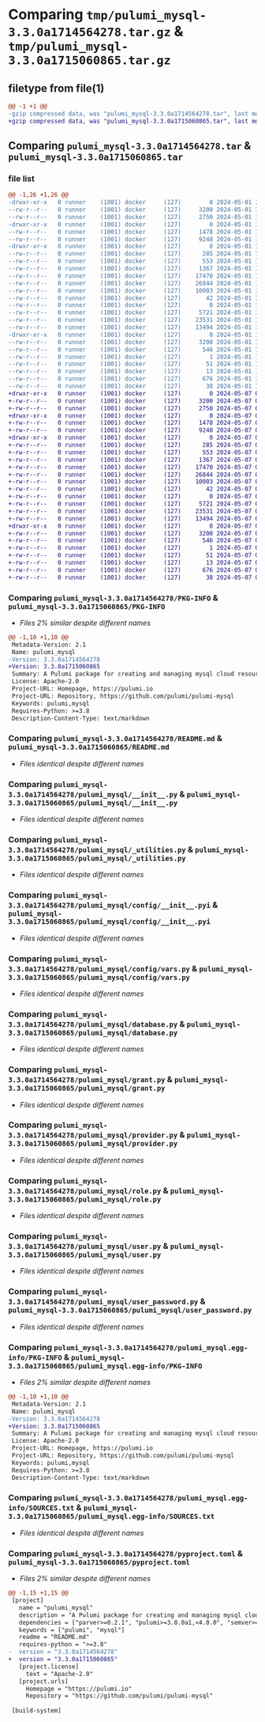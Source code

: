 # Comparing `tmp/pulumi_mysql-3.3.0a1714564278.tar.gz` & `tmp/pulumi_mysql-3.3.0a1715060865.tar.gz`

## filetype from file(1)

```diff
@@ -1 +1 @@
-gzip compressed data, was "pulumi_mysql-3.3.0a1714564278.tar", last modified: Wed May  1 11:57:42 2024, max compression
+gzip compressed data, was "pulumi_mysql-3.3.0a1715060865.tar", last modified: Tue May  7 05:51:26 2024, max compression
```

## Comparing `pulumi_mysql-3.3.0a1714564278.tar` & `pulumi_mysql-3.3.0a1715060865.tar`

### file list

```diff
@@ -1,26 +1,26 @@
-drwxr-xr-x   0 runner    (1001) docker     (127)        0 2024-05-01 11:57:42.776670 pulumi_mysql-3.3.0a1714564278/
--rw-r--r--   0 runner    (1001) docker     (127)     3200 2024-05-01 11:57:42.776670 pulumi_mysql-3.3.0a1714564278/PKG-INFO
--rw-r--r--   0 runner    (1001) docker     (127)     2750 2024-05-01 11:57:36.000000 pulumi_mysql-3.3.0a1714564278/README.md
-drwxr-xr-x   0 runner    (1001) docker     (127)        0 2024-05-01 11:57:42.772670 pulumi_mysql-3.3.0a1714564278/pulumi_mysql/
--rw-r--r--   0 runner    (1001) docker     (127)     1478 2024-05-01 11:57:36.000000 pulumi_mysql-3.3.0a1714564278/pulumi_mysql/__init__.py
--rw-r--r--   0 runner    (1001) docker     (127)     9248 2024-05-01 11:57:36.000000 pulumi_mysql-3.3.0a1714564278/pulumi_mysql/_utilities.py
-drwxr-xr-x   0 runner    (1001) docker     (127)        0 2024-05-01 11:57:42.776670 pulumi_mysql-3.3.0a1714564278/pulumi_mysql/config/
--rw-r--r--   0 runner    (1001) docker     (127)      285 2024-05-01 11:57:36.000000 pulumi_mysql-3.3.0a1714564278/pulumi_mysql/config/__init__.py
--rw-r--r--   0 runner    (1001) docker     (127)      553 2024-05-01 11:57:36.000000 pulumi_mysql-3.3.0a1714564278/pulumi_mysql/config/__init__.pyi
--rw-r--r--   0 runner    (1001) docker     (127)     1367 2024-05-01 11:57:36.000000 pulumi_mysql-3.3.0a1714564278/pulumi_mysql/config/vars.py
--rw-r--r--   0 runner    (1001) docker     (127)    17470 2024-05-01 11:57:36.000000 pulumi_mysql-3.3.0a1714564278/pulumi_mysql/database.py
--rw-r--r--   0 runner    (1001) docker     (127)    26844 2024-05-01 11:57:36.000000 pulumi_mysql-3.3.0a1714564278/pulumi_mysql/grant.py
--rw-r--r--   0 runner    (1001) docker     (127)    10003 2024-05-01 11:57:36.000000 pulumi_mysql-3.3.0a1714564278/pulumi_mysql/provider.py
--rw-r--r--   0 runner    (1001) docker     (127)       42 2024-05-01 11:57:36.000000 pulumi_mysql-3.3.0a1714564278/pulumi_mysql/pulumi-plugin.json
--rw-r--r--   0 runner    (1001) docker     (127)        0 2024-05-01 11:57:36.000000 pulumi_mysql-3.3.0a1714564278/pulumi_mysql/py.typed
--rw-r--r--   0 runner    (1001) docker     (127)     5721 2024-05-01 11:57:36.000000 pulumi_mysql-3.3.0a1714564278/pulumi_mysql/role.py
--rw-r--r--   0 runner    (1001) docker     (127)    23531 2024-05-01 11:57:36.000000 pulumi_mysql-3.3.0a1714564278/pulumi_mysql/user.py
--rw-r--r--   0 runner    (1001) docker     (127)    13494 2024-05-01 11:57:36.000000 pulumi_mysql-3.3.0a1714564278/pulumi_mysql/user_password.py
-drwxr-xr-x   0 runner    (1001) docker     (127)        0 2024-05-01 11:57:42.776670 pulumi_mysql-3.3.0a1714564278/pulumi_mysql.egg-info/
--rw-r--r--   0 runner    (1001) docker     (127)     3200 2024-05-01 11:57:42.000000 pulumi_mysql-3.3.0a1714564278/pulumi_mysql.egg-info/PKG-INFO
--rw-r--r--   0 runner    (1001) docker     (127)      546 2024-05-01 11:57:42.000000 pulumi_mysql-3.3.0a1714564278/pulumi_mysql.egg-info/SOURCES.txt
--rw-r--r--   0 runner    (1001) docker     (127)        1 2024-05-01 11:57:42.000000 pulumi_mysql-3.3.0a1714564278/pulumi_mysql.egg-info/dependency_links.txt
--rw-r--r--   0 runner    (1001) docker     (127)       51 2024-05-01 11:57:42.000000 pulumi_mysql-3.3.0a1714564278/pulumi_mysql.egg-info/requires.txt
--rw-r--r--   0 runner    (1001) docker     (127)       13 2024-05-01 11:57:42.000000 pulumi_mysql-3.3.0a1714564278/pulumi_mysql.egg-info/top_level.txt
--rw-r--r--   0 runner    (1001) docker     (127)      676 2024-05-01 11:57:36.000000 pulumi_mysql-3.3.0a1714564278/pyproject.toml
--rw-r--r--   0 runner    (1001) docker     (127)       38 2024-05-01 11:57:42.776670 pulumi_mysql-3.3.0a1714564278/setup.cfg
+drwxr-xr-x   0 runner    (1001) docker     (127)        0 2024-05-07 05:51:26.330028 pulumi_mysql-3.3.0a1715060865/
+-rw-r--r--   0 runner    (1001) docker     (127)     3200 2024-05-07 05:51:26.330028 pulumi_mysql-3.3.0a1715060865/PKG-INFO
+-rw-r--r--   0 runner    (1001) docker     (127)     2750 2024-05-07 05:51:20.000000 pulumi_mysql-3.3.0a1715060865/README.md
+drwxr-xr-x   0 runner    (1001) docker     (127)        0 2024-05-07 05:51:26.326028 pulumi_mysql-3.3.0a1715060865/pulumi_mysql/
+-rw-r--r--   0 runner    (1001) docker     (127)     1478 2024-05-07 05:51:20.000000 pulumi_mysql-3.3.0a1715060865/pulumi_mysql/__init__.py
+-rw-r--r--   0 runner    (1001) docker     (127)     9248 2024-05-07 05:51:20.000000 pulumi_mysql-3.3.0a1715060865/pulumi_mysql/_utilities.py
+drwxr-xr-x   0 runner    (1001) docker     (127)        0 2024-05-07 05:51:26.330028 pulumi_mysql-3.3.0a1715060865/pulumi_mysql/config/
+-rw-r--r--   0 runner    (1001) docker     (127)      285 2024-05-07 05:51:20.000000 pulumi_mysql-3.3.0a1715060865/pulumi_mysql/config/__init__.py
+-rw-r--r--   0 runner    (1001) docker     (127)      553 2024-05-07 05:51:20.000000 pulumi_mysql-3.3.0a1715060865/pulumi_mysql/config/__init__.pyi
+-rw-r--r--   0 runner    (1001) docker     (127)     1367 2024-05-07 05:51:20.000000 pulumi_mysql-3.3.0a1715060865/pulumi_mysql/config/vars.py
+-rw-r--r--   0 runner    (1001) docker     (127)    17470 2024-05-07 05:51:20.000000 pulumi_mysql-3.3.0a1715060865/pulumi_mysql/database.py
+-rw-r--r--   0 runner    (1001) docker     (127)    26844 2024-05-07 05:51:20.000000 pulumi_mysql-3.3.0a1715060865/pulumi_mysql/grant.py
+-rw-r--r--   0 runner    (1001) docker     (127)    10003 2024-05-07 05:51:20.000000 pulumi_mysql-3.3.0a1715060865/pulumi_mysql/provider.py
+-rw-r--r--   0 runner    (1001) docker     (127)       42 2024-05-07 05:51:20.000000 pulumi_mysql-3.3.0a1715060865/pulumi_mysql/pulumi-plugin.json
+-rw-r--r--   0 runner    (1001) docker     (127)        0 2024-05-07 05:51:20.000000 pulumi_mysql-3.3.0a1715060865/pulumi_mysql/py.typed
+-rw-r--r--   0 runner    (1001) docker     (127)     5721 2024-05-07 05:51:20.000000 pulumi_mysql-3.3.0a1715060865/pulumi_mysql/role.py
+-rw-r--r--   0 runner    (1001) docker     (127)    23531 2024-05-07 05:51:20.000000 pulumi_mysql-3.3.0a1715060865/pulumi_mysql/user.py
+-rw-r--r--   0 runner    (1001) docker     (127)    13494 2024-05-07 05:51:20.000000 pulumi_mysql-3.3.0a1715060865/pulumi_mysql/user_password.py
+drwxr-xr-x   0 runner    (1001) docker     (127)        0 2024-05-07 05:51:26.330028 pulumi_mysql-3.3.0a1715060865/pulumi_mysql.egg-info/
+-rw-r--r--   0 runner    (1001) docker     (127)     3200 2024-05-07 05:51:26.000000 pulumi_mysql-3.3.0a1715060865/pulumi_mysql.egg-info/PKG-INFO
+-rw-r--r--   0 runner    (1001) docker     (127)      546 2024-05-07 05:51:26.000000 pulumi_mysql-3.3.0a1715060865/pulumi_mysql.egg-info/SOURCES.txt
+-rw-r--r--   0 runner    (1001) docker     (127)        1 2024-05-07 05:51:26.000000 pulumi_mysql-3.3.0a1715060865/pulumi_mysql.egg-info/dependency_links.txt
+-rw-r--r--   0 runner    (1001) docker     (127)       51 2024-05-07 05:51:26.000000 pulumi_mysql-3.3.0a1715060865/pulumi_mysql.egg-info/requires.txt
+-rw-r--r--   0 runner    (1001) docker     (127)       13 2024-05-07 05:51:26.000000 pulumi_mysql-3.3.0a1715060865/pulumi_mysql.egg-info/top_level.txt
+-rw-r--r--   0 runner    (1001) docker     (127)      676 2024-05-07 05:51:20.000000 pulumi_mysql-3.3.0a1715060865/pyproject.toml
+-rw-r--r--   0 runner    (1001) docker     (127)       38 2024-05-07 05:51:26.330028 pulumi_mysql-3.3.0a1715060865/setup.cfg
```

### Comparing `pulumi_mysql-3.3.0a1714564278/PKG-INFO` & `pulumi_mysql-3.3.0a1715060865/PKG-INFO`

 * *Files 2% similar despite different names*

```diff
@@ -1,10 +1,10 @@
 Metadata-Version: 2.1
 Name: pulumi_mysql
-Version: 3.3.0a1714564278
+Version: 3.3.0a1715060865
 Summary: A Pulumi package for creating and managing mysql cloud resources.
 License: Apache-2.0
 Project-URL: Homepage, https://pulumi.io
 Project-URL: Repository, https://github.com/pulumi/pulumi-mysql
 Keywords: pulumi,mysql
 Requires-Python: >=3.8
 Description-Content-Type: text/markdown
```

### Comparing `pulumi_mysql-3.3.0a1714564278/README.md` & `pulumi_mysql-3.3.0a1715060865/README.md`

 * *Files identical despite different names*

### Comparing `pulumi_mysql-3.3.0a1714564278/pulumi_mysql/__init__.py` & `pulumi_mysql-3.3.0a1715060865/pulumi_mysql/__init__.py`

 * *Files identical despite different names*

### Comparing `pulumi_mysql-3.3.0a1714564278/pulumi_mysql/_utilities.py` & `pulumi_mysql-3.3.0a1715060865/pulumi_mysql/_utilities.py`

 * *Files identical despite different names*

### Comparing `pulumi_mysql-3.3.0a1714564278/pulumi_mysql/config/__init__.pyi` & `pulumi_mysql-3.3.0a1715060865/pulumi_mysql/config/__init__.pyi`

 * *Files identical despite different names*

### Comparing `pulumi_mysql-3.3.0a1714564278/pulumi_mysql/config/vars.py` & `pulumi_mysql-3.3.0a1715060865/pulumi_mysql/config/vars.py`

 * *Files identical despite different names*

### Comparing `pulumi_mysql-3.3.0a1714564278/pulumi_mysql/database.py` & `pulumi_mysql-3.3.0a1715060865/pulumi_mysql/database.py`

 * *Files identical despite different names*

### Comparing `pulumi_mysql-3.3.0a1714564278/pulumi_mysql/grant.py` & `pulumi_mysql-3.3.0a1715060865/pulumi_mysql/grant.py`

 * *Files identical despite different names*

### Comparing `pulumi_mysql-3.3.0a1714564278/pulumi_mysql/provider.py` & `pulumi_mysql-3.3.0a1715060865/pulumi_mysql/provider.py`

 * *Files identical despite different names*

### Comparing `pulumi_mysql-3.3.0a1714564278/pulumi_mysql/role.py` & `pulumi_mysql-3.3.0a1715060865/pulumi_mysql/role.py`

 * *Files identical despite different names*

### Comparing `pulumi_mysql-3.3.0a1714564278/pulumi_mysql/user.py` & `pulumi_mysql-3.3.0a1715060865/pulumi_mysql/user.py`

 * *Files identical despite different names*

### Comparing `pulumi_mysql-3.3.0a1714564278/pulumi_mysql/user_password.py` & `pulumi_mysql-3.3.0a1715060865/pulumi_mysql/user_password.py`

 * *Files identical despite different names*

### Comparing `pulumi_mysql-3.3.0a1714564278/pulumi_mysql.egg-info/PKG-INFO` & `pulumi_mysql-3.3.0a1715060865/pulumi_mysql.egg-info/PKG-INFO`

 * *Files 2% similar despite different names*

```diff
@@ -1,10 +1,10 @@
 Metadata-Version: 2.1
 Name: pulumi_mysql
-Version: 3.3.0a1714564278
+Version: 3.3.0a1715060865
 Summary: A Pulumi package for creating and managing mysql cloud resources.
 License: Apache-2.0
 Project-URL: Homepage, https://pulumi.io
 Project-URL: Repository, https://github.com/pulumi/pulumi-mysql
 Keywords: pulumi,mysql
 Requires-Python: >=3.8
 Description-Content-Type: text/markdown
```

### Comparing `pulumi_mysql-3.3.0a1714564278/pulumi_mysql.egg-info/SOURCES.txt` & `pulumi_mysql-3.3.0a1715060865/pulumi_mysql.egg-info/SOURCES.txt`

 * *Files identical despite different names*

### Comparing `pulumi_mysql-3.3.0a1714564278/pyproject.toml` & `pulumi_mysql-3.3.0a1715060865/pyproject.toml`

 * *Files 2% similar despite different names*

```diff
@@ -1,15 +1,15 @@
 [project]
   name = "pulumi_mysql"
   description = "A Pulumi package for creating and managing mysql cloud resources."
   dependencies = ["parver>=0.2.1", "pulumi>=3.0.0a1,<4.0.0", "semver>=2.8.1"]
   keywords = ["pulumi", "mysql"]
   readme = "README.md"
   requires-python = ">=3.8"
-  version = "3.3.0a1714564278"
+  version = "3.3.0a1715060865"
   [project.license]
     text = "Apache-2.0"
   [project.urls]
     Homepage = "https://pulumi.io"
     Repository = "https://github.com/pulumi/pulumi-mysql"
 
 [build-system]
```

